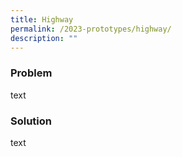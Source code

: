 ```yaml
---
title: Highway
permalink: /2023-prototypes/highway/
description: ""
---
```

### Problem
text

### Solution
text